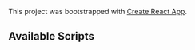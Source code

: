 This project was bootstrapped with [Create React App](https://github.com/facebook/create-react-app).

## Available Scripts


